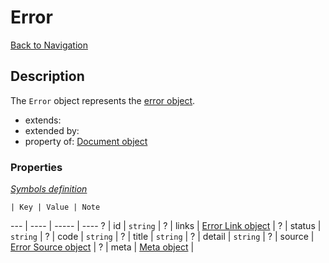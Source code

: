 # Error
[Back to Navigation](README.md)

## Description

The `Error` object represents the [error object](http://jsonapi.org/format/#error-objects).

- extends:
- extended by:
- property of: [Document object](objects-document.md)

### Properties

_[Symbols definition](objects-introduction.md#symbols)_

    | Key | Value | Note
--- | ---- | ----- | ----
? | id | `string` |
? | links | [Error Link object](objects-error-link.md) |
? | status | `string` |
? | code | `string` |
? | title | `string` |
? | detail | `string` |
? | source | [Error Source object](objects-error-source.md) |
? | meta | [Meta object](objects-meta.md) |
